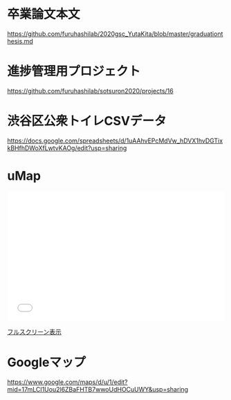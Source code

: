 # 卒業論文本文
https://github.com/furuhashilab/2020gsc_YutaKita/blob/master/graduationthesis.md

# 進捗管理用プロジェクト
https://github.com/furuhashilab/sotsuron2020/projects/16

# 渋谷区公衆トイレCSVデータ
https://docs.google.com/spreadsheets/d/1uAAhvEPcMdVw_hDVX1hvDGTixkBHfhDWoXfLwtvKAOg/edit?usp=sharing
# uMap
<iframe width="100%" height="300px" frameborder="0" allowfullscreen src="//umap.openstreetmap.fr/ja/map/120-ver2_550586?scaleControl=false&miniMap=false&scrollWheelZoom=false&zoomControl=true&allowEdit=false&moreControl=true&searchControl=null&tilelayersControl=null&embedControl=null&datalayersControl=true&onLoadPanel=undefined&captionBar=false"></iframe><p><a href="//umap.openstreetmap.fr/ja/map/120-ver2_550586">フルスクリーン表示</a></p>

# Googleマップ
https://www.google.com/maps/d/u/1/edit?mid=17mLCI1Uou2l6ZBaFHTB7wwoUdHOCuUWY&usp=sharing
